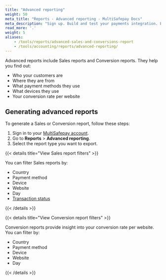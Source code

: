 ```yaml
---
title: "Advanced reporting"
weight: 50
meta_title: "Reports - Advanced reporting - MultiSafepay Docs"
meta_description: "Sign up. Build and test your payments integration. Explore our products and services. Use our API Reference, SDKs, and wrappers. Get support."
read_more: '.'
weight: 5
aliases:
    - /tools/reports/advanced-sales-and-conversions-report
    - /tools/accounting/reports/advanced-reporting/
---
```


Advanced reports include Sales reports and Conversion reports. They help you find out:

- Who your customers are
- Where they are from
- What payment methods they use
- What devices they use
- Your conversion rate per website

## Generating advanced reports

To generate a Sales or Conversion report, follow these steps:

1. Sign in to your [MultiSafepay account](https://merchant.multisafepay.com).
2. Go to **Reports** > **Advanced reporting**.
3. Select the report type you want to export.

{{< details title="View Sales report filters" >}}

You can filter Sales reports by:

- Country
- Payment method
- Device
- Website
- Day
- [Transaction status](/api/multisafepay-statuses/)

{{< /details >}}

 {{< details title="View Conversion report filters" >}}

Conversion reports provide insight into your conversion rate per website. You can filter by:

- Country
- Payment method
- Device
- Website
- Day

{{< /details >}}
